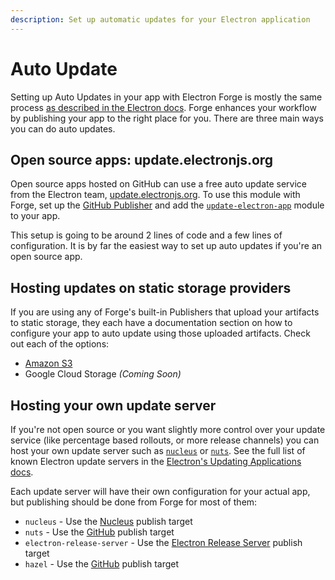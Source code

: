 ```yaml
---
description: Set up automatic updates for your Electron application
---
```


# Auto Update

Setting up Auto Updates in your app with Electron Forge is mostly the same process [as described in the Electron docs](https://electronjs.org/docs/tutorial/updates).  Forge enhances your workflow by publishing your app to the right place for you. There are three main ways you can do auto updates.

## Open source apps: update.electronjs.org

Open source apps hosted on GitHub can use a free auto update service from the Electron team, [update.electronjs.org](auto-update.md#update.electronjs.org). To use this module with Forge, set up the [GitHub Publisher](../config/publishers/github.md) and add the [`update-electron-app`](https://github.com/electron/update-electron-app) module to your app.

This setup is going to be around 2 lines of code and a few lines of configuration. It is by far the easiest way to set up auto updates if you're an open source app.

## Hosting updates on static storage providers

If you are using any of Forge's built-in Publishers that upload your artifacts to static storage, they each have a documentation section on how to configure your app to auto update using those uploaded artifacts. Check out each of the options:

* [Amazon S3](../config/publishers/s3.md#auto-updating-from-s3)
* Google Cloud Storage _(Coming Soon)_

## Hosting your own update server

If you're not open source or you want slightly more control over your update service (like percentage based rollouts, or more release channels) you can host your own update server such as [`nucleus`](https://github.com/atlassian/nucleus) or [`nuts`](https://github.com/GitbookIO/nuts).  See the full list of known Electron update servers in the [Electron's Updating Applications docs](https://electronjs.org/docs/tutorial/updates#deploying-an-update-server).

Each update server will have their own configuration for your actual app, but publishing should be done from Forge for most of them:

* `nucleus` - Use the [Nucleus](../config/publishers/nucleus.md) publish target
* `nuts` - Use the [GitHub](../config/publishers/github.md) publish target
* `electron-release-server` - Use the [Electron Release Server](../config/publishers/electron-release-server.md) publish target
* `hazel` - Use the [GitHub](../config/publishers/github.md) publish target
